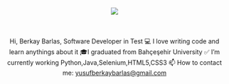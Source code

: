
  <h1 align="center">
    <a href="https://git.io/typing-svg">
      <img src="https://readme-typing-svg.herokuapp.com?color=%2324C5F7&size=22&lines=I'm+Berkay+Barlas;Software+Developer+in+Test">
    </a>
  </h1>
                 
 <br>
  <p align="center"> 
                Hi, Berkay Barlas, Software Developer in Test
                💻 I love writing code and learn anythings about it
                🎓I graduated from Bahçeşehir University
                ✅ I’m currently working Python,Java,Selenium,HTML5,CSS3
                📫 How to contact me: <a href="mailto: yusufberkaybarlas@gmail.com"> yusufberkaybarlas@gmail.com
  </p>
